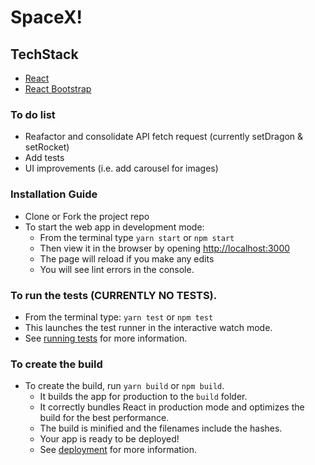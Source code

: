 # SpaceX!

## TechStack 
- [React](https://github.com/facebook/create-react-app)
- [React Bootstrap](https://react-bootstrap.github.io/getting-started/introduction/)

### To do list
- Reafactor and consolidate API fetch request (currently setDragon & setRocket)
- Add tests
- UI improvements (i.e. add carousel for images)

### Installation Guide 
- Clone or Fork the project repo
- To start the web app in development mode: 
  - From the terminal type `yarn start` or `npm start`
  - Then view it in the browser by opening [http://localhost:3000](http://localhost:3000)
  - The page will reload if you make any edits
  - You will see lint errors in the console. <br />
  
### To run the tests (CURRENTLY NO TESTS).
  - From the terminal type: `yarn test` or `npm test`
  - This launches the test runner in the interactive watch mode. 
  - See [running tests](https://facebook.github.io/create-react-app/docs/running-tests) for more information. <br />

### To create the build
- To create the build, run `yarn build` or `npm build`. 
  - It builds the app for production to the `build` folder. 
  - It correctly bundles React in production mode and optimizes the build for the best performance.
  - The build is minified and the filenames include the hashes.
  - Your app is ready to be deployed!
  - See [deployment](https://facebook.github.io/create-react-app/docs/deployment) for more information. <br />
